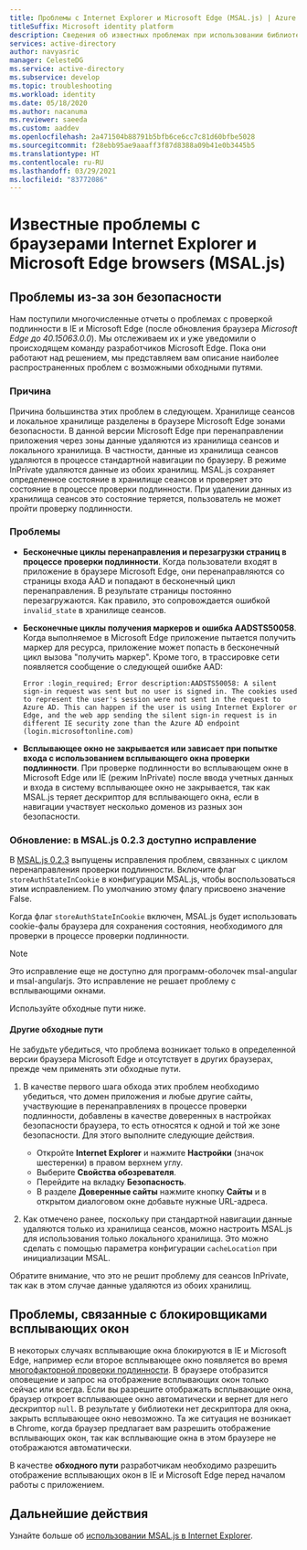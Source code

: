 ```yaml
---
title: Проблемы с Internet Explorer и Microsoft Edge (MSAL.js) | Azure
titleSuffix: Microsoft identity platform
description: Сведения об известных проблемах при использовании библиотеки проверки подлинности Microsoft для JavaScript (MSAL.js) в браузерах Internet Explorer и Microsoft Edge.
services: active-directory
author: navyasric
manager: CelesteDG
ms.service: active-directory
ms.subservice: develop
ms.topic: troubleshooting
ms.workload: identity
ms.date: 05/18/2020
ms.author: nacanuma
ms.reviewer: saeeda
ms.custom: aaddev
ms.openlocfilehash: 2a471504b88791b5bfb6ce6cc7c81d60bfbe5028
ms.sourcegitcommit: f28ebb95ae9aaaff3f87d8388a09b41e0b3445b5
ms.translationtype: HT
ms.contentlocale: ru-RU
ms.lasthandoff: 03/29/2021
ms.locfileid: "83772086"
---
```

# <a name="known-issues-on-internet-explorer-and-microsoft-edge-browsers-msaljs"></a>Известные проблемы с браузерами Internet Explorer и Microsoft Edge browsers (MSAL.js)

## <a name="issues-due-to-security-zones"></a>Проблемы из-за зон безопасности
Нам поступили многочисленные отчеты о проблемах с проверкой подлинности в IE и Microsoft Edge (после обновления браузера *Microsoft Edge до 40.15063.0.0*). Мы отслеживаем их и уже уведомили о происходящем команду разработчиков Microsoft Edge. Пока они работают над решением, мы представляем вам описание наиболее распространенных проблем с возможными обходными путями.

### <a name="cause"></a>Причина
Причина большинства этих проблем в следующем. Хранилище сеансов и локальное хранилище разделены в браузере Microsoft Edge зонами безопасности. В данной версии Microsoft Edge при перенаправлении приложения через зоны данные удаляются из хранилища сеансов и локального хранилища. В частности, данные из хранилища сеансов удаляются в процессе стандартной навигации по браузеру. В режиме InPrivate удаляются данные из обоих хранилищ. MSAL.js сохраняет определенное состояние в хранилище сеансов и проверяет это состояние в процессе проверки подлинности. При удалении данных из хранилища сеансов это состояние теряется, пользователь не может пройти проверку подлинности.

### <a name="issues"></a>Проблемы

- **Бесконечные циклы перенаправления и перезагрузки страниц в процессе проверки подлинности**. Когда пользователи входят в приложение в браузере Microsoft Edge, они перенаправляются со страницы входа AAD и попадают в бесконечный цикл перенаправления. В результате страницы постоянно перезагружаются. Как правило, это сопровождается ошибкой `invalid_state` в хранилище сеансов.

- **Бесконечные циклы получения маркеров и ошибка AADSTS50058**. Когда выполняемое в Microsoft Edge приложение пытается получить маркер для ресурса, приложение может попасть в бесконечный цикл вызова "получить маркер". Кроме того, в трассировке сети появляется сообщение о следующей ошибке AAD:

    `Error :login_required; Error description:AADSTS50058: A silent sign-in request was sent but no user is signed in. The cookies used to represent the user's session were not sent in the request to Azure AD. This can happen if the user is using Internet Explorer or Edge, and the web app sending the silent sign-in request is in different IE security zone than the Azure AD endpoint (login.microsoftonline.com)`

- **Всплывающее окно не закрывается или зависает при попытке входа с использованием всплывающего окна проверки подлинности**. При проверке подлинности во всплывающем окне в Microsoft Edge или IE (режим InPrivate) после ввода учетных данных и входа в систему всплывающее окно не закрывается, так как MSAL.js теряет дескриптор для всплывающего окна, если в навигации участвует несколько доменов из разных зон безопасности.  

### <a name="update-fix-available-in-msaljs-023"></a>Обновление: в MSAL.js 0.2.3 доступно исправление
В [MSAL.js 0.2.3](https://github.com/AzureAD/microsoft-authentication-library-for-js/releases) выпущены исправления проблем, связанных с циклом перенаправления проверки подлинности. Включите флаг `storeAuthStateInCookie` в конфигурации MSAL.js, чтобы воспользоваться этим исправлением. По умолчанию этому флагу присвоено значение False.

Когда флаг `storeAuthStateInCookie` включен, MSAL.js будет использовать cookie-фалы браузера для сохранения состояния, необходимого для проверки в процессе проверки подлинности.

> [!NOTE]
> Это исправление еще не доступно для программ-оболочек msal-angular и msal-angularjs. Это исправление не решает проблему с всплывающими окнами.

Используйте обходные пути ниже.

#### <a name="other-workarounds"></a>Другие обходные пути
Не забудьте убедиться, что проблема возникает только в определенной версии браузера Microsoft Edge и отсутствует в других браузерах, прежде чем применять эти обходные пути.  
1. В качестве первого шага обхода этих проблем необходимо убедиться, что домен приложения и любые другие сайты, участвующие в перенаправлениях в процессе проверки подлинности, добавлены в качестве доверенных в настройках безопасности браузера, то есть относятся к одной и той же зоне безопасности.
Для этого выполните следующие действия.
    - Откройте **Internet Explorer** и нажмите **Настройки** (значок шестеренки) в правом верхнем углу.
    - Выберите **Свойства обозревателя**.
    - Перейдите на вкладку **Безопасность**.
    - В разделе **Доверенные сайты** нажмите кнопку **Сайты** и в открытом диалоговом окне добавьте нужные URL-адреса.

2. Как отмечено ранее, поскольку при стандартной навигации данные удаляются только из хранилища сеансов, можно настроить MSAL.js для использования только локального хранилища. Это можно сделать с помощью параметра конфигурации `cacheLocation` при инициализации MSAL.

Обратите внимание, что это не решит проблему для сеансов InPrivate, так как в этом случае данные удаляются из обоих хранилищ.

## <a name="issues-due-to-popup-blockers"></a>Проблемы, связанные с блокировщиками всплывающих окон

В некоторых случаях всплывающие окна блокируются в IE и Microsoft Edge, например если второе всплывающее окно появляется во время [многофакторной проверки подлинности](../authentication/concept-mfa-howitworks.md). В браузере отобразится оповещение и запрос на отображение всплывающих окон только сейчас или всегда. Если вы разрешите отображать всплывающие окна, браузер откроет всплывающее окно автоматически и вернет для него дескриптор `null`. В результате у библиотеки нет дескриптора для окна, закрыть всплывающее окно невозможно. Та же ситуация не возникает в Chrome, когда браузер предлагает вам разрешить отображение всплывающих окон, так как всплывающие окна в этом браузере не отображаются автоматически.

В качестве **обходного пути** разработчикам необходимо разрешить отображение всплывающих окон в IE и Microsoft Edge перед началом работы с приложением.

## <a name="next-steps"></a>Дальнейшие действия
Узнайте больше об [использовании MSAL.js в Internet Explorer](msal-js-use-ie-browser.md).
